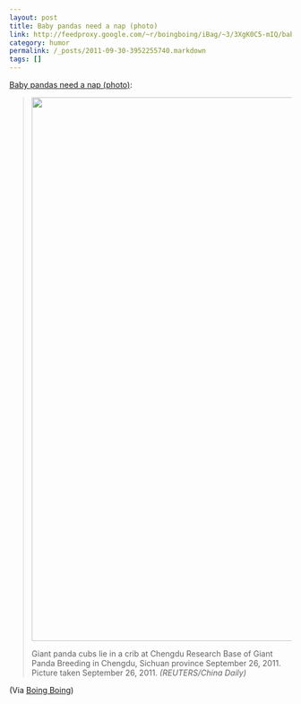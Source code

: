 ```yaml
---
layout: post
title: Baby pandas need a nap (photo)
link: http://feedproxy.google.com/~r/boingboing/iBag/~3/3XgK0C5-mIQ/baby-pandas-need-a-nap-photo.html
category: humor
permalink: /_posts/2011-09-30-3952255740.markdown
tags: []
---
```


<p><a href="http://feedproxy.google.com/~r/boingboing/iBag/~3/3XgK0C5-mIQ/baby-pandas-need-a-nap-photo.html">Baby pandas need a nap (photo)</a>:</p>
<blockquote>
<p><img title="RTR2RVTW" src="http://boingboing.net/wp-content/uploads/2011/09/RTR2RVTW.jpg" alt="" width="970" /></p>
<p>Giant panda cubs lie in a crib at Chengdu Research Base of Giant Panda Breeding in Chengdu, Sichuan province September 26, 2011. Picture taken September 26, 2011. <em>(REUTERS/China Daily)</em></p>
</blockquote>
<p>(Via <a href="http://boingboing.net">Boing Boing</a>)</p>
